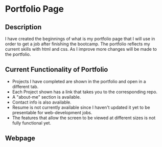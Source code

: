 # Portfolio Page

## Description
I have created the beginnings of what is my portfolio page that I will use in order to
get a job after finishing the bootcamp. The portfolio reflects my current skills with html
and css. As I improve more changes will be made to the portfolio.

## Current Functionality of Portfolio
* Projects I have completed are shown in the portfolio and open in a different tab.
* Each Project shown has a link that takes you to the corresponding repo.
* A "about-me" section is available.
* Contact info is also available.
* Resume is not currently available since I haven't updated it yet to be presentable for web-development jobs.
* The features that allow the screen to be viewed at different sizes is not fully functional yet.

## Webpage
